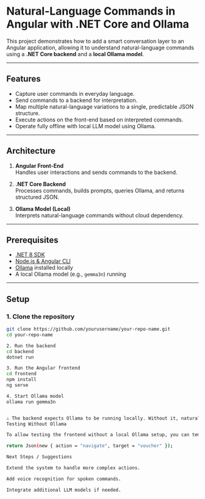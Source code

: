 # Natural-Language Commands in Angular with .NET Core and Ollama

This project demonstrates how to add a smart conversation layer to an Angular application, allowing it to understand natural-language commands using a **.NET Core backend** and a **local Ollama model**.

---

## Features

- Capture user commands in everyday language.
- Send commands to a backend for interpretation.
- Map multiple natural-language variations to a single, predictable JSON structure.
- Execute actions on the front-end based on interpreted commands.
- Operate fully offline with local LLM model using Ollama.

---

## Architecture

1. **Angular Front-End**  
   Handles user interactions and sends commands to the backend.

2. **.NET Core Backend**  
   Processes commands, builds prompts, queries Ollama, and returns structured JSON.

3. **Ollama Model (Local)**  
   Interprets natural-language commands without cloud dependency.

---

## Prerequisites

- [.NET 8 SDK](https://dotnet.microsoft.com/en-us/download)
- [Node.js & Angular CLI](https://angular.io/guide/setup-local)
- [Ollama](https://ollama.com/) installed locally
- A local Ollama model (e.g., `gemma3n`) running

---

## Setup

### 1. Clone the repository
```bash
git clone https://github.com/yourusername/your-repo-name.git
cd your-repo-name

2. Run the backend
cd backend
dotnet run

3. Run the Angular frontend
cd frontend
npm install
ng serve

4. Start Ollama model
ollama run gemma3n


⚠️ The backend expects Ollama to be running locally. Without it, natural-language command interpretation will not work.
Testing Without Ollama

To allow testing the frontend without a local Ollama setup, you can temporarily mock the API response in the backend:

return Json(new { action = "navigate", target = "voucher" });

Next Steps / Suggestions

Extend the system to handle more complex actions.

Add voice recognition for spoken commands.

Integrate additional LLM models if needed.